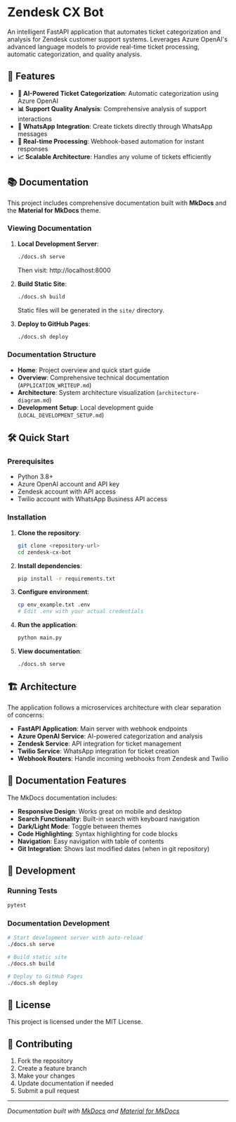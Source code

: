 # Zendesk CX Bot

An intelligent FastAPI application that automates ticket categorization and analysis for Zendesk customer support systems. Leverages Azure OpenAI's advanced language models to provide real-time ticket processing, automatic categorization, and quality analysis.

## 🚀 Features

- **🤖 AI-Powered Ticket Categorization**: Automatic categorization using Azure OpenAI
- **📊 Support Quality Analysis**: Comprehensive analysis of support interactions
- **📱 WhatsApp Integration**: Create tickets directly through WhatsApp messages
- **🔄 Real-time Processing**: Webhook-based automation for instant responses
- **📈 Scalable Architecture**: Handles any volume of tickets efficiently

## 📚 Documentation

This project includes comprehensive documentation built with **MkDocs** and the **Material for MkDocs** theme.

### Viewing Documentation

1. **Local Development Server**:
   ```bash
   ./docs.sh serve
   ```
   Then visit: http://localhost:8000

2. **Build Static Site**:
   ```bash
   ./docs.sh build
   ```
   Static files will be generated in the `site/` directory.

3. **Deploy to GitHub Pages**:
   ```bash
   ./docs.sh deploy
   ```

### Documentation Structure

- **Home**: Project overview and quick start guide
- **Overview**: Comprehensive technical documentation (`APPLICATION_WRITEUP.md`)
- **Architecture**: System architecture visualization (`architecture-diagram.md`)
- **Development Setup**: Local development guide (`LOCAL_DEVELOPMENT_SETUP.md`)

## 🛠 Quick Start

### Prerequisites

- Python 3.8+
- Azure OpenAI account and API key
- Zendesk account with API access
- Twilio account with WhatsApp Business API access

### Installation

1. **Clone the repository**:
   ```bash
   git clone <repository-url>
   cd zendesk-cx-bot
   ```

2. **Install dependencies**:
   ```bash
   pip install -r requirements.txt
   ```

3. **Configure environment**:
   ```bash
   cp env_example.txt .env
   # Edit .env with your actual credentials
   ```

4. **Run the application**:
   ```bash
   python main.py
   ```

5. **View documentation**:
   ```bash
   ./docs.sh serve
   ```

## 🏗 Architecture

The application follows a microservices architecture with clear separation of concerns:

- **FastAPI Application**: Main server with webhook endpoints
- **Azure OpenAI Service**: AI-powered categorization and analysis
- **Zendesk Service**: API integration for ticket management
- **Twilio Service**: WhatsApp integration for ticket creation
- **Webhook Routers**: Handle incoming webhooks from Zendesk and Twilio

## 📖 Documentation Features

The MkDocs documentation includes:

- **Responsive Design**: Works great on mobile and desktop
- **Search Functionality**: Built-in search with keyboard navigation
- **Dark/Light Mode**: Toggle between themes
- **Code Highlighting**: Syntax highlighting for code blocks
- **Navigation**: Easy navigation with table of contents
- **Git Integration**: Shows last modified dates (when in git repository)

## 🔧 Development

### Running Tests
```bash
pytest
```

### Documentation Development
```bash
# Start development server with auto-reload
./docs.sh serve

# Build static site
./docs.sh build

# Deploy to GitHub Pages
./docs.sh deploy
```

## 📄 License

This project is licensed under the MIT License.

## 🤝 Contributing

1. Fork the repository
2. Create a feature branch
3. Make your changes
4. Update documentation if needed
5. Submit a pull request

---

*Documentation built with [MkDocs](https://www.mkdocs.org/) and [Material for MkDocs](https://squidfunk.github.io/mkdocs-material/)* 
